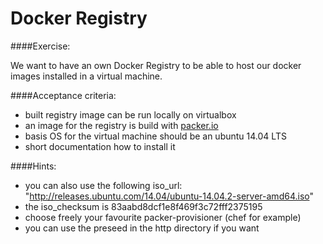 Docker Registry
===============

####Exercise:

We want to have an own Docker Registry to be able to host our docker images installed in a virtual machine.

####Acceptance criteria:

- built registry image can be run locally on virtualbox
- an image for the registry is build with [packer.io](https://packer.io/)
- basis OS for the virtual machine should be an ubuntu 14.04 LTS
- short documentation how to install it

####Hints:
- you can also use the following iso_url: "http://releases.ubuntu.com/14.04/ubuntu-14.04.2-server-amd64.iso"
- the iso_checksum is 83aabd8dcf1e8f469f3c72fff2375195
- choose freely your favourite packer-provisioner (chef for example)
- you can use the preseed in the http directory if you want



